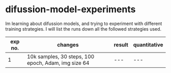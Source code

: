 # difussion-model-experiments
Im learning about difussion models, and trying to experiment with different training strategies. I will list the runs down all the followed strategies used.


|exp no.|changes|result|quantitative|
|-----|-------|------|------------|
|1|10k samples, 30 steps, 100 epoch, Adam, img size 64| ---|---|

